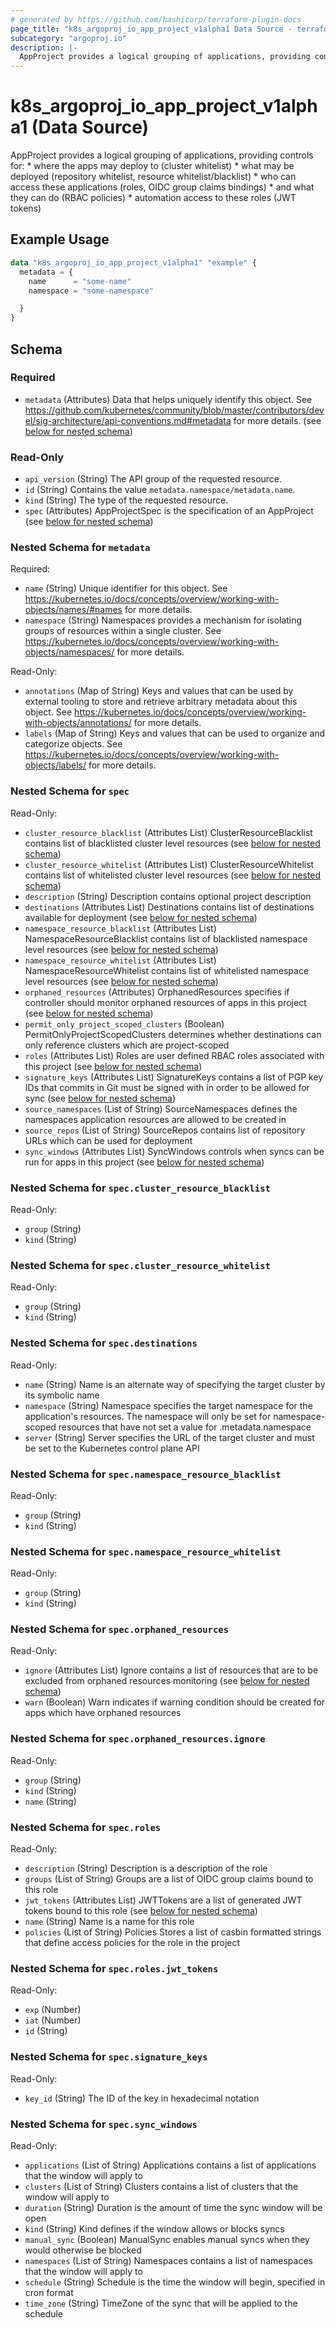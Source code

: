 ```yaml
---
# generated by https://github.com/hashicorp/terraform-plugin-docs
page_title: "k8s_argoproj_io_app_project_v1alpha1 Data Source - terraform-provider-k8s"
subcategory: "argoproj.io"
description: |-
  AppProject provides a logical grouping of applications, providing controls for: * where the apps may deploy to (cluster whitelist) * what may be deployed (repository whitelist, resource whitelist/blacklist) * who can access these applications (roles, OIDC group claims bindings) * and what they can do (RBAC policies) * automation access to these roles (JWT tokens)
---
```


# k8s_argoproj_io_app_project_v1alpha1 (Data Source)

AppProject provides a logical grouping of applications, providing controls for: * where the apps may deploy to (cluster whitelist) * what may be deployed (repository whitelist, resource whitelist/blacklist) * who can access these applications (roles, OIDC group claims bindings) * and what they can do (RBAC policies) * automation access to these roles (JWT tokens)

## Example Usage

```terraform
data "k8s_argoproj_io_app_project_v1alpha1" "example" {
  metadata = {
    name      = "some-name"
    namespace = "some-namespace"

  }
}
```

<!-- schema generated by tfplugindocs -->
## Schema

### Required

- `metadata` (Attributes) Data that helps uniquely identify this object. See https://github.com/kubernetes/community/blob/master/contributors/devel/sig-architecture/api-conventions.md#metadata for more details. (see [below for nested schema](#nestedatt--metadata))

### Read-Only

- `api_version` (String) The API group of the requested resource.
- `id` (String) Contains the value `metadata.namespace/metadata.name`.
- `kind` (String) The type of the requested resource.
- `spec` (Attributes) AppProjectSpec is the specification of an AppProject (see [below for nested schema](#nestedatt--spec))

<a id="nestedatt--metadata"></a>
### Nested Schema for `metadata`

Required:

- `name` (String) Unique identifier for this object. See https://kubernetes.io/docs/concepts/overview/working-with-objects/names/#names for more details.
- `namespace` (String) Namespaces provides a mechanism for isolating groups of resources within a single cluster. See https://kubernetes.io/docs/concepts/overview/working-with-objects/namespaces/ for more details.

Read-Only:

- `annotations` (Map of String) Keys and values that can be used by external tooling to store and retrieve arbitrary metadata about this object. See https://kubernetes.io/docs/concepts/overview/working-with-objects/annotations/ for more details.
- `labels` (Map of String) Keys and values that can be used to organize and categorize objects. See https://kubernetes.io/docs/concepts/overview/working-with-objects/labels/ for more details.


<a id="nestedatt--spec"></a>
### Nested Schema for `spec`

Read-Only:

- `cluster_resource_blacklist` (Attributes List) ClusterResourceBlacklist contains list of blacklisted cluster level resources (see [below for nested schema](#nestedatt--spec--cluster_resource_blacklist))
- `cluster_resource_whitelist` (Attributes List) ClusterResourceWhitelist contains list of whitelisted cluster level resources (see [below for nested schema](#nestedatt--spec--cluster_resource_whitelist))
- `description` (String) Description contains optional project description
- `destinations` (Attributes List) Destinations contains list of destinations available for deployment (see [below for nested schema](#nestedatt--spec--destinations))
- `namespace_resource_blacklist` (Attributes List) NamespaceResourceBlacklist contains list of blacklisted namespace level resources (see [below for nested schema](#nestedatt--spec--namespace_resource_blacklist))
- `namespace_resource_whitelist` (Attributes List) NamespaceResourceWhitelist contains list of whitelisted namespace level resources (see [below for nested schema](#nestedatt--spec--namespace_resource_whitelist))
- `orphaned_resources` (Attributes) OrphanedResources specifies if controller should monitor orphaned resources of apps in this project (see [below for nested schema](#nestedatt--spec--orphaned_resources))
- `permit_only_project_scoped_clusters` (Boolean) PermitOnlyProjectScopedClusters determines whether destinations can only reference clusters which are project-scoped
- `roles` (Attributes List) Roles are user defined RBAC roles associated with this project (see [below for nested schema](#nestedatt--spec--roles))
- `signature_keys` (Attributes List) SignatureKeys contains a list of PGP key IDs that commits in Git must be signed with in order to be allowed for sync (see [below for nested schema](#nestedatt--spec--signature_keys))
- `source_namespaces` (List of String) SourceNamespaces defines the namespaces application resources are allowed to be created in
- `source_repos` (List of String) SourceRepos contains list of repository URLs which can be used for deployment
- `sync_windows` (Attributes List) SyncWindows controls when syncs can be run for apps in this project (see [below for nested schema](#nestedatt--spec--sync_windows))

<a id="nestedatt--spec--cluster_resource_blacklist"></a>
### Nested Schema for `spec.cluster_resource_blacklist`

Read-Only:

- `group` (String)
- `kind` (String)


<a id="nestedatt--spec--cluster_resource_whitelist"></a>
### Nested Schema for `spec.cluster_resource_whitelist`

Read-Only:

- `group` (String)
- `kind` (String)


<a id="nestedatt--spec--destinations"></a>
### Nested Schema for `spec.destinations`

Read-Only:

- `name` (String) Name is an alternate way of specifying the target cluster by its symbolic name
- `namespace` (String) Namespace specifies the target namespace for the application's resources. The namespace will only be set for namespace-scoped resources that have not set a value for .metadata.namespace
- `server` (String) Server specifies the URL of the target cluster and must be set to the Kubernetes control plane API


<a id="nestedatt--spec--namespace_resource_blacklist"></a>
### Nested Schema for `spec.namespace_resource_blacklist`

Read-Only:

- `group` (String)
- `kind` (String)


<a id="nestedatt--spec--namespace_resource_whitelist"></a>
### Nested Schema for `spec.namespace_resource_whitelist`

Read-Only:

- `group` (String)
- `kind` (String)


<a id="nestedatt--spec--orphaned_resources"></a>
### Nested Schema for `spec.orphaned_resources`

Read-Only:

- `ignore` (Attributes List) Ignore contains a list of resources that are to be excluded from orphaned resources monitoring (see [below for nested schema](#nestedatt--spec--orphaned_resources--ignore))
- `warn` (Boolean) Warn indicates if warning condition should be created for apps which have orphaned resources

<a id="nestedatt--spec--orphaned_resources--ignore"></a>
### Nested Schema for `spec.orphaned_resources.ignore`

Read-Only:

- `group` (String)
- `kind` (String)
- `name` (String)



<a id="nestedatt--spec--roles"></a>
### Nested Schema for `spec.roles`

Read-Only:

- `description` (String) Description is a description of the role
- `groups` (List of String) Groups are a list of OIDC group claims bound to this role
- `jwt_tokens` (Attributes List) JWTTokens are a list of generated JWT tokens bound to this role (see [below for nested schema](#nestedatt--spec--roles--jwt_tokens))
- `name` (String) Name is a name for this role
- `policies` (List of String) Policies Stores a list of casbin formatted strings that define access policies for the role in the project

<a id="nestedatt--spec--roles--jwt_tokens"></a>
### Nested Schema for `spec.roles.jwt_tokens`

Read-Only:

- `exp` (Number)
- `iat` (Number)
- `id` (String)



<a id="nestedatt--spec--signature_keys"></a>
### Nested Schema for `spec.signature_keys`

Read-Only:

- `key_id` (String) The ID of the key in hexadecimal notation


<a id="nestedatt--spec--sync_windows"></a>
### Nested Schema for `spec.sync_windows`

Read-Only:

- `applications` (List of String) Applications contains a list of applications that the window will apply to
- `clusters` (List of String) Clusters contains a list of clusters that the window will apply to
- `duration` (String) Duration is the amount of time the sync window will be open
- `kind` (String) Kind defines if the window allows or blocks syncs
- `manual_sync` (Boolean) ManualSync enables manual syncs when they would otherwise be blocked
- `namespaces` (List of String) Namespaces contains a list of namespaces that the window will apply to
- `schedule` (String) Schedule is the time the window will begin, specified in cron format
- `time_zone` (String) TimeZone of the sync that will be applied to the schedule
